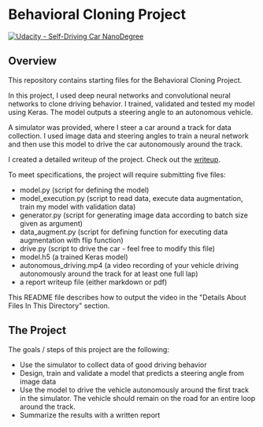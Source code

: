 # Behavioral Cloning Project

[![Udacity - Self-Driving Car NanoDegree](https://s3.amazonaws.com/udacity-sdc/github/shield-carnd.svg)](http://www.udacity.com/drive)

Overview
---
This repository contains starting files for the Behavioral Cloning Project.

In this project, I used deep neural networks and convolutional neural networks to clone driving behavior. I trained, validated and tested my model using Keras. The model outputs a steering angle to an autonomous vehicle.

A simulator was provided, where I steer a car around a track for data collection. I used image data and steering angles to train a neural network and then use this model to drive the car autonomously around the track.

I created a detailed writeup of the project. Check out the [writeup](https://github.com/takam5f2/CarND-Behaviral-Cloning-P3/blob/master/writeup.md).

To meet specifications, the project will require submitting five files: 
* model.py (script for defining the model)
* model_execution.py (script to read data, execute data augmentation, train my model with validation data)
* generator.py (script for generating image data according to batch size given as argument)
* data_augment.py (script for defining function for executing data augmentation with flip function)
* drive.py (script to drive the car - feel free to modify this file)
* model.h5 (a trained Keras model)
* autonomous_driving.mp4 (a video recording of your vehicle driving autonomously around the track for at least one full lap)
* a report writeup file (either markdown or pdf)


This README file describes how to output the video in the "Details About Files In This Directory" section.


The Project
---
The goals / steps of this project are the following:
* Use the simulator to collect data of good driving behavior 
* Design, train and validate a model that predicts a steering angle from image data
* Use the model to drive the vehicle autonomously around the first track in the simulator. The vehicle should remain on the road for an entire loop around the track.
* Summarize the results with a written report

